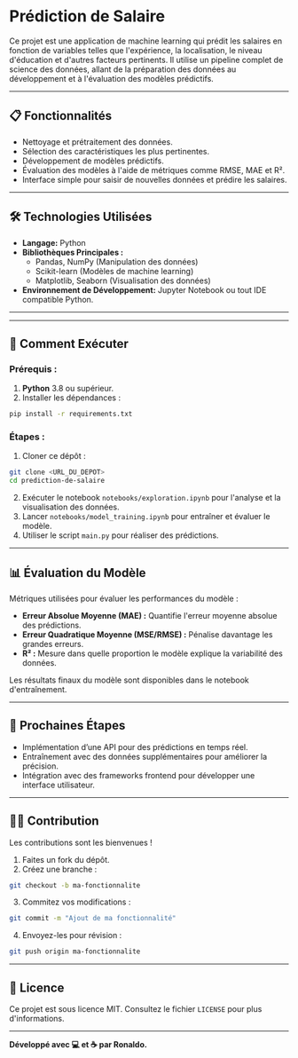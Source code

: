 # **Prédiction de Salaire**  

Ce projet est une application de machine learning qui prédit les salaires en fonction de variables telles que l'expérience, la localisation, le niveau d'éducation et d'autres facteurs pertinents. Il utilise un pipeline complet de science des données, allant de la préparation des données au développement et à l'évaluation des modèles prédictifs.

---

## **📋 Fonctionnalités**
- Nettoyage et prétraitement des données.  
- Sélection des caractéristiques les plus pertinentes.  
- Développement de modèles prédictifs.  
- Évaluation des modèles à l'aide de métriques comme RMSE, MAE et R².  
- Interface simple pour saisir de nouvelles données et prédire les salaires.  

---

## **🛠 Technologies Utilisées**
- **Langage:** Python  
- **Bibliothèques Principales :**  
  - Pandas, NumPy (Manipulation des données)  
  - Scikit-learn (Modèles de machine learning)  
  - Matplotlib, Seaborn (Visualisation des données)  
- **Environnement de Développement:** Jupyter Notebook ou tout IDE compatible Python.  

---

---

## **🚀 Comment Exécuter**
### Prérequis :
1. **Python** 3.8 ou supérieur.  
2. Installer les dépendances :  
```bash
pip install -r requirements.txt
```

### Étapes :
1. Cloner ce dépôt :  
```bash
git clone <URL_DU_DEPOT>
cd prediction-de-salaire
```
2. Exécuter le notebook `notebooks/exploration.ipynb` pour l'analyse et la visualisation des données.  
3. Lancer `notebooks/model_training.ipynb` pour entraîner et évaluer le modèle.  
4. Utiliser le script `main.py` pour réaliser des prédictions.  

---

## **📊 Évaluation du Modèle**
Métriques utilisées pour évaluer les performances du modèle :  
- **Erreur Absolue Moyenne (MAE) :** Quantifie l'erreur moyenne absolue des prédictions.  
- **Erreur Quadratique Moyenne (MSE/RMSE) :** Pénalise davantage les grandes erreurs.  
- **R² :** Mesure dans quelle proportion le modèle explique la variabilité des données.  

Les résultats finaux du modèle sont disponibles dans le notebook d'entraînement.  

---

## **🔮 Prochaines Étapes**
- Implémentation d’une API pour des prédictions en temps réel.  
- Entraînement avec des données supplémentaires pour améliorer la précision.  
- Intégration avec des frameworks frontend pour développer une interface utilisateur.  

---

## **👩‍💻 Contribution**
Les contributions sont les bienvenues !  
1. Faites un fork du dépôt.  
2. Créez une branche :  
```bash
git checkout -b ma-fonctionnalite
```
3. Commitez vos modifications :  
```bash
git commit -m "Ajout de ma fonctionnalité"
```
4. Envoyez-les pour révision :  
```bash
git push origin ma-fonctionnalite
```

---

## **📄 Licence**
Ce projet est sous licence MIT. Consultez le fichier `LICENSE` pour plus d'informations.  

---

**Développé avec 💻 et ☕ par Ronaldo.**
